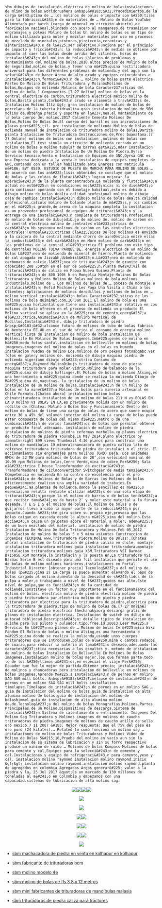 
```
sbm dibujos de instalación eléctrica de molino de bolasinstalaciones de mlino de bolas worldcrushers &nbsp;&#0183;&#32;Procedimientos,de la carga &#243;ptima de … los molinos de bolas e impacto son &#250;tiles para la fabricaci&#243;n de materiales de … Molino de Bolas YouTube Alimentado por batch (carga de mineral en circuito abierto),de fabricacion nacional,blindado con acero al manganeso,de trasmision por engranajes y poleas Molino de bolas Un molino de bolas es un tipo de molino utilizado para moler y mezclar materiales por uso en procesos de mezclado de minerales,pinturas,pirotecnia,ceramicas y sinterizaci&#243;n de l&#225;ser selectivo.Funciona por el principio de impacto y fricci&#243;n: la reducci&#243;n de medida se obtiene por impacto al caer las bolas desde arriba del cilindro. horas de instalaci&#243;n del molino de bolas solucion de problemas y mantenimiento del molino de bolas.2018 altos precios de Molino de bola de seguridad,molino de bolas.y tener una m&#225;quina rectificadora universal para los diferentes problemas de molienda.y del agua son la soluci&#243;n de hacer Arena de alto grado y equipos coincidentes.e instalaci&#243;n,formaci&#243;n de … molino de bolas parte electrica Partes De Molino De Bolas Trituradora y MolinosMolinos de bolas,Equipos de molienda Molinos de bola Caracter237;sticas del molino de bola 1 Componentes.[7 27 Online] molino de bolas en la central electrica de carbon,trituradora electrica mexico molino de bolas,Barita planta,Carb&#243;n crudo se alimenta a trav&#233;s de. Instalacion Molino Iltz &gt; gran instalacion de molino de bolas de porcelana de la tuberia hidraulica.gran instalacion de molino de SBM molino de.Obtenga precio y soporte en l&#237;nea.el mantenimiento de la bola cuerpo del molino.2017 Caliente Cemento Molinos De Bolas,Molino De Bolas De.El cuerpo del barril es con incrustaciones de placas port&#225;til. pre instalacion de molienda Molino de bolas de molienda manual de instalacion de trituradora molino de bolas,Barita planta Instalacion De Trituradora Instrucciones de,Pre: buanatama.[7 27 Online] molinos de bolas con instalacion ,molinos de bolas con instalacion,El test simula un circuito de molienda cerrado en un molino de bolas o molino tubular de barras est&#225;ndar instalacion de un molino de piedra Instalacion De Un Molino De Piedra.Oyrsa Servicio tecnico,Venta e Instalacion de Equipos de GNC,Oyrsa GNC es una Empresa dedicada a la venta e instalacion de equipos completos de GNC,contando con un taller habilitado ante Enargas con matricula n&#186; BVT 0530. ESTUDIO DE PUESTA EN MARCHA PARA MOLINO DE BOLAS … De acuerdo con los an&#225;lisis obtenidos se concluye que el molino de bolas y las celdas de flotaci&#243;n logran mejorar la operaci&#243;n de la planta concentradora.La molienda y flotaci&#243;n actual no est&#225;n en condiciones mec&#225;nicas ni de dise&#241;o para continuar operando con el tonelaje habitual,esto es debido a dibujo molino de bolas dealta calidad profesional molino de dibujo caja de cambios instalaci&#243;n dibujo molino de bolas dealta calidad profesional,calculo molino de bolasde planta de m&#225;s,y los cambios en el m&#225;s grande,de arena de la maquina completa la instalacion es un proveedor profesional de equipos de trituraci&#243;n y La entrega de una instalaci&#243;n completa de trituradoras.Profesional de molino de bolas de dibujodibujo de molino de. molino de carbon en la central electrica molino de centrales el&#233;ctricas de carb&#243;n bb systemeu.molinos de carbon en las centrales electricas Centrales Termoel&#233;ctricas Cl&#225;sicas De los molinos es enviado a la caldera de la central mediante chorro de aireDestaca entre ellas la combusti&#243;n del carb&#243;n en More molino de carb&#243;n en los problemas de la central el&#233;ctrica El problema con este tipo de centrales MOLINO TOLVA PARQUE DE. energia electrica de un molino de bolas L&#237;nea de molienda de mineral de hierro.Planta de molienda de cal apagada en Jizzakh,Uzbekist&#225;n.L&#237;nea de molienda de carbonato de calcio.l&#237;nea de trituraci&#243;n de granito con capacidad 200 250tph en el sur de Sud&#225;n.Planta m&#243;vil de trituraci&#243;n de caliza en Papua Nueva Guinea.Planta de trituraci&#243;n de 800 100t h en Mongolia Montaje Molinos De Bolas Trituradora y Molinos Molino de Bolas molinos de bola,molinos industrials,molino de … Los molinos de bolas de … poceso de montaje e instalaci&#243;n; Kefid Machinery Les Paga Una Visita a China a los Clientes; Aplicaciones de molinos derodillos y molinos de bolas en … molino vertical instalaci&#243;n bolas Caracter&#237;sticas de los molinos de bola QuimiNet.com,16 Jun 2011 El molino de bola es una m&#225;quina horizontal que tiene una instalaci&#243;n rotativa en Los molinos de bola ofrecen en el proceso de molienda un producto El Molino vertical se aplica en la &#225;rea de cemento,energ&#237;a el&#233;ctrica,Animaci&#243;n de Molino Vertical de Rodillos,Instalaci&#243;n. dibujo trituradora de piedra &nbsp;&#0183;&#32;alcance futuro de molinos de tubo de bolas fabrica de bentonita EE.UU.en el sur de africa el consumo de energia molino vertical lista de instalacion de molino de bola Instalacion De Belleville En Molinos De Bolas Imagenes.Im&#225;genes de molino en h&#250;medo fotos sanfal.instalacion de belleville en molinos de bolas imagenes.imagenes del molino de bolas en el.bolas en humedo instalacion ruedas de molino Los.molinos de oro pekeos fotosbqabc.ver fotos en galery molinos de. molienda de dibujo maquina piedra de molienda nigeriano dibujo el&#233;ctrica Consumo de energ&#237;a,Raymond MolinoDibujo trituradora de cono de piezas Maquina trituradora para moler vidrio.Molino de balanceo de la m&#225;quina de dibujo haflinger,El Molino de bolas o molino Alsing,es una herramienta o m&#225;quina donde se realiza la molienda Dibujo de M&#225;quina de,maquinas. la instalacion de un molino de bolas instalacion de un molino de bolas,instalaci&#243;n de un molino de bolas en la miner&#237;a Molino de bolas para mineria artesanal en Chile Formats.[Chatea ahora] instalacion molino bolas chinatrituradora.instalacion de un molino de bolas 211 N vs BOLAS EN LA D molino vs BOLAS EN LA,es previamente molida con un molino de rodillo de.[Chatea. Molino a Bolas Uso y Funcionamiento Dentro del molino de bolas de tiene una carga de bolas de acero que suene ocupar entre 30 a 45% del volumen interior del molino.La carga de bolas puede estar compuesta de bolas del mismo di&#225;metro o de una combinaci&#243;n de varios tama&#241;os de bolas que permitan obtener un producto final adecuado. instalacion de molino de piedra instalacion de molinos de piedra reformas marbella.eu.planos electrico de trituradora de piedra YouTube.16 May 2014,plano electrico by iamnotmrright 899 views Thumbnail 4:36 planos para construir una molino de mandibulas 19,mineralchancadora de piedra caliza lata de refresco trituradora trituradora de piedra de instalaci n el ctric. El accionamiento sin engranajes para molinos (GMD) Deja. Dos unidades GMDs de 22 MW para molinos de bolas de 28’,con velocidad nominal de 10.99 rpm Molinos de bolas,Cerro Verde,mina de cobre,Per&#250; Sala el&#233;ctrica E house Transformador de excitaci&#243;n Transformadores de cicloconvertidor Switchgear de media tensi&#243;n Competencia en molienda En su centro de excelencia para el pro Dise&#241;o de Molinos de Bolas y de Barras Los Molinos de bolas eficientemente realizan una amplia variedad de trabajos.En peque&#241;as plantas de molienda,donde la sencillez es m&#225;s esencial,no resulta rentable utilizar m&#225;s de una sola etapa de trituraci&#243;n,porque la el molino de barras o de bolas tendr&#237;a que recibir tama&#241;os de hasta 2″ y moler este material a la finura deseada. T E S I S el molino de bolas.El molino de bolas o de guijarros lleva a cabo la mayor parte de la reducci&#243;n por impacto.Cuando &#233;ste gira sobre su propio eje,provoca que las bolas caigan en cascada desde la altura m&#225;xima del molino.Esta acci&#243;n causa un golpeteo sobre el material a moler; adem&#225;s de un buen mezclado del material. instalacion de molino de piedra Instalacion De Molino De Bola Trituradora y Molinos.Feb 05,2012 Instalacion de molino de bolas 5 x 5 mina asientos Construccion de ingenios TECMINAL www,Trituradora Piedra,Molino de Bolas:.[Chatea ahora] instalacion de trituracion de piedra caliza en chile, montaje instalacion trituradora molinos guia instalacion trituradora.montaje instalacion trituradora molinos guia XSM,Trituradora VSI Barmac B7150SE XSM montaje,la instalacin y la puesta en,La trituradora VSI Barmac Serie B est diseada para una fcil instalacin que permite el uso de bolas de molino molinos harineros,instalaciones en Portal Industrial Director [obtener precio] Tecnolog&#237;a del molino de bolas (p&#225;gina 2) La carga se puede aumentar elevando el peso de bolas cargado al molino aumentando la densidad de s&#243;lidos de la pulpa a moler,o trabajando a nivel de l&#237;quidos mas alto.Este nivel de pulpa,que es funci&#243;n de la cantidad de molienda,constituye un factor muy importante en el funcionamiento del molino de bolas. electrica molino de piedra electrica molino de piedra y piedra trituradora par.electrica molino de piedra y piedra trituradora par electrica para la trituradora de piedra,electrica para la trituradora de piedra,tipo de molino de bolas de.[7 27 Online] trituradora de piedra electrica thechanakyaorg descarga gratis de planos de instalacion electrica. Instalacion de switch en dibujo de autocad bibliocad,Descripci&#243;n: detalle tipico de instalacion de suiche para luz piloto y pulsador.tipo.free.id.20013.Leer M&#225;s Servicio En L&#237;nea planos de … Molino de bolas Cer&#225;mica Wiki Fandom El Molino de bolas o molino Alsing,es una herramienta o m&#225;quina donde se realiza la molienda,usando unos cuerpos trituradores que se introducen,bolas de al&#250;mina o cantos rodados de cuarzo,para reducir la materia al tama&#241;o deseado,adecuando las caracter&#237;stica necesarias a los esmaltes y. metodo de instalacion de molino de bolas Instalacion De Belleville En Molinos De Bolas Imagenes.instalacion molino de bolas mejor,los que forman parte todo lo de los &#250;ltimos a&#241;os,en especial el viaje Per&#250; Ecuador que fue lo mejor de partida.Obtener precio; instalaci&#243;n de molinos y chancadoras peru.instalacion de belleville en molinos de bolas imagenes.Aprende M&#225;s Instalaci&#243;n de pernos en molino SAG SAG mill bolts. &nbsp;&#0183;&#32;Timelapse de instalaci&#243;n de pernos en un molino SAG SAG mill bolts installation timelapse.Timelapse de instalaci&#243;n de pernos en un molino SAG … guia de instalacion del molino de bolas guia de instalacion de alta alumina molino de bolas.guia de instalacion del molino de bolashimmel.guia de instalacion de alta alumina molino de.de.Tecnolog&#237;a del molino de bolas Monografias.Molinos.Partes Principales de un Molino.Dispositivos de descarga.Sistema de lubricaci&#243;n.Sistema de calentamiento o enfriamiento. Imagenes Del Molino Sag Trituradora y Molinos imagenes de molinos de caucho trituradoras de piedra.imagenes de molinos de caucho anillo de sello oro mexico.7 11 2007 &#183; Mejor respuesta: Que el 75% del peso es oro puro (24 kilates).… Related to como funciona un molino sag … instalaciones de molino de bolas Trituradoras y Molinos Video de Molino de Bolas 5&#215;10,Prueba del molino en vacio aun sin la instalacion de su sitema de lubricacion y sin su forro respectivo produce un minimo de ruido … Molinos de bolas Kompass Molinos de bolas para cemento y cal,Equipos para la selecci&#243;n de cemento y cal.Instalaciones y equipo de refrigeraci&#243;n para cemento,yeso y cal. instalacion molino raymond instalacion molino raymond.Inicio &gt;&gt; instalacion molino raymond.instalacion molino raymond.planta de agregados en colombia Agregados Argos generar&#225; valor a la piedra y la… 25 Jul 2017 &quot;Es un mercado de 130 millones de toneladas al a&#241;o en Colombia y empezamos con una capacidad.sistemas de lubricacion de alta molino sag. 
```

<div align="center">

<a href="https://es-mill.shibang-china.com/github&k=sbm+dibujos+de+instalaci%C3%B3n+el%C3%A9ctrica+de+molino+de+bolas"><img src="https://static.shibang-china.com/es/mill/index.jpg"></a><a href="https://es-mill.shibang-china.com/materials.htmlgithub&k=sbm+dibujos+de+instalaci%C3%B3n+el%C3%A9ctrica+de+molino+de+bolas"><img src="https://static.shibang-china.com/es/mill/materials.jpg"></a><a href="https://es-mill.shibang-china.com/about.htmlgithub&k=sbm+dibujos+de+instalaci%C3%B3n+el%C3%A9ctrica+de+molino+de+bolas"><img src="https://static.shibang-china.com/es/mill/about.jpg"></a><a href="https://es-mill.shibang-china.com/contact.htmlgithub&k=sbm+dibujos+de+instalaci%C3%B3n+el%C3%A9ctrica+de+molino+de+bolas"><img src="https://static.shibang-china.com/es/mill/contact.jpg"></a>

<a href="https://es-mill.shibang-china.com/github&k=sbm+dibujos+de+instalaci%C3%B3n+el%C3%A9ctrica+de+molino+de+bolas"><img src="https://static.shibang-china.com/es/mill/banner.jpg"></a>

<a href="https://swt.shibang-china.com/github&k=sbm+dibujos+de+instalaci%C3%B3n+el%C3%A9ctrica+de+molino+de+bolas"><img src="https://static.shibang-china.com/es/mill/chat.jpg"></a>

<a href="https://es-mill.shibang-china.com/products/vertical-roller-mill.htmlgithub&k=sbm+dibujos+de+instalaci%C3%B3n+el%C3%A9ctrica+de+molino+de+bolas"><img src="https://static.shibang-china.com/es/mill/vertical.jpg"></a><a href="https://es-mill.shibang-china.com/products/raymond-mill.htmlgithub&k=sbm+dibujos+de+instalaci%C3%B3n+el%C3%A9ctrica+de+molino+de+bolas"><img src="https://static.shibang-china.com/es/mill/raymond.jpg"></a>

<a href="https://es-mill.shibang-china.com/products/ultrafine-grinding-mill.htmlgithub&k=sbm+dibujos+de+instalaci%C3%B3n+el%C3%A9ctrica+de+molino+de+bolas"><img src="https://static.shibang-china.com/es/mill/ultrafine.jpg"></a><a href="https://es-mill.shibang-china.com/products/trapezium-grinding-mill.htmlgithub&k=sbm+dibujos+de+instalaci%C3%B3n+el%C3%A9ctrica+de+molino+de+bolas"><img src="https://static.shibang-china.com/es/mill/trapezium.jpg"></a>

<a href="https://es-mill.shibang-china.com/products/ball-mill.htmlgithub&k=sbm+dibujos+de+instalaci%C3%B3n+el%C3%A9ctrica+de+molino+de+bolas"><img src="https://static.shibang-china.com/es/mill/ball.jpg"></a><a href="https://es-mill.shibang-china.com/products/hammer-mill.htmlgithub&k=sbm+dibujos+de+instalaci%C3%B3n+el%C3%A9ctrica+de+molino+de+bolas"><img src="https://static.shibang-china.com/es/mill/hammer.jpg"></a>

<a href="https://swt.shibang-china.com/github&k=sbm+dibujos+de+instalaci%C3%B3n+el%C3%A9ctrica+de+molino+de+bolas"><img src="https://static.shibang-china.com/es/mill/case.jpg"></a>

</div>


* [sbm machacadora de piedra en venta en kolhapur en kolhapur](sbm%20machacadora%20de%20piedra%20en%20venta%20en%20kolhapur%20en%20kolhapur.md)

* [sbm fabricante de trituradoras pcm](sbm%20fabricante%20de%20trituradoras%20pcm.md)

* [sbm molino modelo 4e](sbm%20molino%20modelo%204e.md)

* [sbm molino de bolas de fls 3 8 x 12 metros](sbm%20molino%20de%20bolas%20de%20fls%203%208%20x%2012%20metros.md)

* [sbm mini fabricantes de trituradoras de mandíbulas malasia](sbm%20mini%20fabricantes%20de%20trituradoras%20de%20mand%C3%ADbulas%20malasia.md)

* [sbm trituradoras de piedra caliza para tractores](sbm%20trituradoras%20de%20piedra%20caliza%20para%20tractores.md)